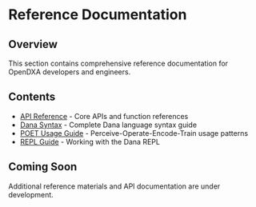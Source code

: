 # Reference Documentation

## Overview

This section contains comprehensive reference documentation for OpenDXA developers and engineers.

## Contents

- [API Reference](api/README.md) - Core APIs and function references
- [Dana Syntax](dana-syntax.md) - Complete Dana language syntax guide
- [POET Usage Guide](poet-usage-guide.md) - Perceive-Operate-Encode-Train usage patterns
- [REPL Guide](repl-guide.md) - Working with the Dana REPL

## Coming Soon

Additional reference materials and API documentation are under development.